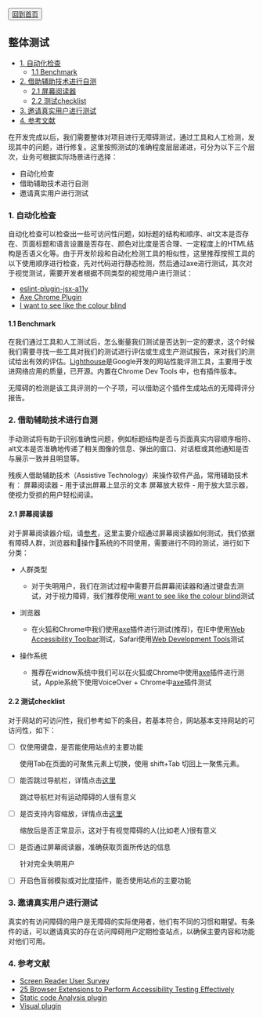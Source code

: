 <button>[回到首页](../index.md)</button>



## 整体测试

-   [1. 自动化检查](#1-自动化检查)
    -   [1.1 Benchmark](#11-benchmark)
-   [2. 借助辅助技术进行自测](#2-借助辅助技术进行自测)
    -   [2.1 屏幕阅读器](#21-屏幕阅读器)
    -   [2.2 测试checklist](#22-测试checklist)
-   [3. 邀请真实用户进行测试](#3-邀请真实用户进行测试)
-   [4. 参考文献](#4-参考文献)



在开发完成以后，我们需要整体对项目进行无障碍测试，通过工具和人工检测，发现其中的问题，进行修复。这里按照测试的准确程度层层递进，可分为以下三个层次，业务可根据实际场景进行选择：

* 自动化检查
* 借助辅助技术进行自测
* 邀请真实用户进行测试

### 1. 自动化检查

自动化检查可以检查出一些可访问性问题，如标题的结构和顺序、alt文本是否存在、页面标题和语言设置是否存在、颜色对比度是否合理、一定程度上的HTML结构是否语义化等。由于开发阶段和自动化检测工具的相似性，这里推荐按照工具的以下使用顺序进行检查，先对代码进行静态检测，然后通过axe进行测试，其次对于视觉测试，需要开发者根据不同类型的视觉用户进行测试：
* [eslint-plugin-jsx-a11y](./develop.md)
* [Axe Chrome Plugin](./develop.md)
* [I want to see like the colour blind](./develop.md)
 
#### 1.1 Benchmark

在我们通过工具和人工测试后，怎么衡量我们测试是否达到一定的要求，这个时候我们需要寻找一些工具对我们的测试进行评估或生成生产测试报告，来对我们的测试给出有效的评估。[Lighthouse](https://developers.google.com/web/tools/lighthouse/)是Google开发的网站性能评测工具，主要用于改进网络应用的质量，已开源。内置在Chrome Dev Tools 中，也有插件版本。
 
无障碍的检测是该工具评测的一个子项，可以借助这个插件生成站点的无障碍评分报告。


### 2. 借助辅助技术进行自测

手动测试将有助于识别准确性问题，例如标题结构是否与页面真实内容顺序相符、alt文本是否准确地传递了相关图像的信息、弹出的窗口、对话框或其他通知是否与展示一致并且明显等。

残疾人借助辅助技术（Assistive Technology）来操作软件产品，常用辅助技术有：
屏幕阅读器 - 用于读出屏幕上显示的文本
屏幕放大软件 - 用于放大显示器，使视力受损的用户轻松阅读。

#### 2.1 屏幕阅读器

对于屏幕阅读器介绍，请[参考](../part1/basics.md)，这里主要介绍通过屏幕阅读器如何测试，我们依据有障碍人群，浏览器和操作系统的不同使用，需要进行不同的测试，进行如下分类：

* 人群类型
    * 对于失明用户，我们在测试过程中需要开启屏幕阅读器和通过键盘去测试，对于视力障碍，我们推荐使用[I want to see like the colour blind](./develop.md)测试

* 浏览器
    * 在火狐和Chrome中我们使用[axe](./develop.md)插件进行测试(推荐)，在IE中使用[Web Accessibility Toolbar](https://developer.paciellogroup.com/resources/wat/)测试，Safari使用[Web Development Tools](https://developer.apple.com/safari/tools/)测试

* 操作系统
    * 推荐在widnow系统中我们可以在火狐或Chrome中使用[axe](./develop.md)插件进行测试，Apple系统下使用VoiceOver + Chrome中[axe](./develop.md)插件测试


#### 2.2 测试checklist

对于网站的可访问性，我们参考如下的条目，若基本符合，网站基本支持网站的可访问性，如下：

*   [ ]  仅使用键盘，是否能使用站点的主要功能
    
    使用Tab在页面的可聚焦元素上切换，使用 shift+Tab 切回上一聚焦元素。

*   [ ] 能否跳过导航栏，详情点击[这里](../part2/content-creation-link/page1.md)
    
    跳过导航栏对有运动障碍的人很有意义

*   [ ] 是否支持内容缩放，详情点击[这里](https://aerolab.co/blog/web-accessibility/)
    
    缩放后是否正常显示，这对于有视觉障碍的人(比如老人)很有意义

*   [ ] 是否通过屏幕阅读器，准确获取页面所传达的信息
    
    针对完全失明用户

*   [ ] 开启色盲弱模拟或对比度插件，能否使用站点的主要功能

### 3. 邀请真实用户进行测试

真实的有访问障碍的用户是无障碍的实际使用者，他们有不同的习惯和期望。有条件的话，可以邀请真实的存在访问障碍用户定期检查站点，以确保主要内容和功能对他们可用。
 

### 4. 参考文献

* [Screen Reader User Survey](https://webaim.org/projects/screenreadersurvey7/)
* [25 Browser Extensions to Perform Accessibility Testing Effectively](https://www.digitala11y.com/accessibility-plug-ins-ie-chrome-firefox-browsers/)
* [Static code Analysis plugin](https://github.com/evcohen/eslint-plugin-jsx-a11y)
* [Visual plugin](https://websitecreationworkshop.com/blog/design-tips/see-like-color-blind/)
